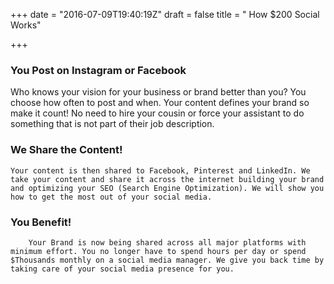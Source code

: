 +++
date = "2016-07-09T19:40:19Z"
draft = false
title = " How $200 Social Works"

+++


###     You Post on Instagram or Facebook
   Who knows your vision for your business or brand better than you? You choose how often to post and when. Your content defines your brand so make it count! No need to hire your cousin or force your assistant to do something that is not part of their job description.

###     We Share the Content!

    Your content is then shared to Facebook, Pinterest and LinkedIn. We take your content and share it across the internet building your brand and optimizing your SEO (Search Engine Optimization). We will show you how to get the most out of your social media.																		
    
###     You Benefit!

		Your Brand is now being shared across all major platforms with minimum effort. You no longer have to spend hours per day or spend $Thousands monthly on a social media manager. We give you back time by taking care of your social media presence for you.
